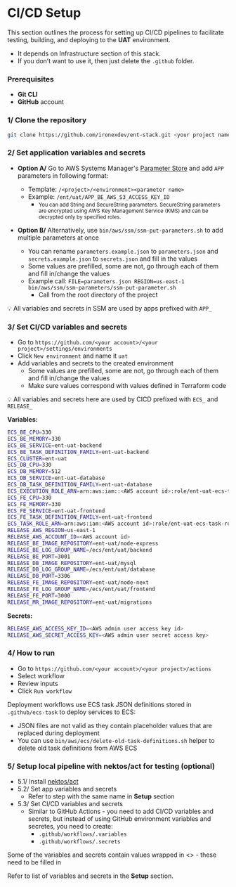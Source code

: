 # CI/CD Setup

This section outlines the process for setting up CI/CD pipelines to facilitate testing, building, and deploying to the **UAT** environment.
- It depends on Infrastructure section of this stack.
- If you don’t want to use it, then just delete the `.github` folder.

### Prerequisites

- **Git CLI**
- **GitHub** account

### 1/ Clone the repository

```bash
git clone https://github.com/ironexdev/ent-stack.git <your project name>
```

### 2/ Set application variables and secrets

- **Option A/** Go to AWS Systems Manager's [Parameter Store](https://console.aws.amazon.com/systems-manager/parameters)  and add `APP` parameters in following format:
    - Template: `/<project>/<environment><parameter name>`
    - Example: `/ent/uat/APP_BE_AWS_S3_ACCESS_KEY_ID`
        - <small>
            You can add String and SecureString parameters.
            SecureString parameters are encrypted using AWS Key Management Service (KMS) and can be decrypted only by specified roles.
          </small>

- **Option B/** Alternatively, use `bin/aws/ssm/ssm-put-parameters.sh` to add multiple parameters at once
    - You can rename `parameters.example.json` to `parameters.json` and `secrets.example.json` to `secrets.json` and fill in the values
    - Some values are prefilled, some are not, go through each of them and fill in/change the values
    - Example call: `FILE=parameters.json REGION=us-east-1 bin/aws/ssm/ssm-parameters/ssm-put-parameter.sh`
        - Call from the root directory of the project

💡 All variables and secrets in SSM are used by apps prefixed with `APP_`

### 3/ Set CI/CD variables and secrets

- Go to `https://github.com/<your account>/<your project>/settings/environments`
- Click `New environment` and name it `uat`
- Add variables and secrets to the created environment
    - Some values are prefilled, some are not, go through each of them and fill in/change the values
    - Make sure values correspond with values defined in Terraform code

💡 All variables and secrets here are used by CICD prefixed with `ECS_` and `RELEASE_`

__Variables:__

```bash
ECS_BE_CPU=330
ECS_BE_MEMORY=330
ECS_BE_SERVICE=ent-uat-backend
ECS_BE_TASK_DEFINITION_FAMILY=ent-uat-backend
ECS_CLUSTER=ent-uat
ECS_DB_CPU=330
ECS_DB_MEMORY=512
ECS_DB_SERVICE=ent-uat-database
ECS_DB_TASK_DEFINITION_FAMILY=ent-uat-database
ECS_EXECUTION_ROLE_ARN=arn:aws:iam::<AWS account id>:role/ent-uat-ecs-task-execution-role
ECS_FE_CPU=330
ECS_FE_MEMORY=330
ECS_FE_SERVICE=ent-uat-frontend
ECS_FE_TASK_DEFINITION_FAMILY=ent-uat-frontend
ECS_TASK_ROLE_ARN=arn:aws:iam:<AWS account id>:role/ent-uat-ecs-task-role
RELEASE_AWS_REGION=us-east-1
RELEASE_AWS_ACCOUNT_ID=<AWS account id>
RELEASE_BE_IMAGE_REPOSITORY=ent-uat/node-express
RELEASE_BE_LOG_GROUP_NAME=/ecs/ent/uat/backend
RELEASE_BE_PORT=3001
RELEASE_DB_IMAGE_REPOSITORY=ent-uat/mysql
RELEASE_DB_LOG_GROUP_NAME=/ecs/ent/uat/database
RELEASE_DB_PORT=3306
RELEASE_FE_IMAGE_REPOSITORY=ent-uat/node-next
RELEASE_FE_LOG_GROUP_NAME=/ecs/ent/uat/frontend
RELEASE_FE_PORT=3000
RELEASE_MR_IMAGE_REPOSITORY=ent-uat/migrations
```

__Secrets:__

```bash
RELEASE_AWS_ACCESS_KEY_ID=<AWS admin user access key id>
RELEASE_AWS_SECRET_ACCESS_KEY=<AWS admin user secret access key>
```

### 4/ How to run
- Go to `https://github.com/<your account>/<your project>/actions`
- Select workflow
- Review inputs
- Click `Run workflow`

Deployment workflows use ECS task JSON definitions stored in `.github/ecs-task` to deploy services to ECS:
- JSON files are not valid as they contain placeholder values that are replaced during deployment
- You can use `bin/aws/ecs/delete-old-task-definitions.sh` helper to delete old task definitions from AWS ECS

### 5/ Setup local pipeline with nektos/act for testing (optional)

- 5.1/ Install [nektos/act](https://github.com/nektos/act)
- 5.2/ Set app variables and secrets
    - Refer to step with the same name in __Setup__ section
- 5.3/ Set CI/CD variables and secrets
    - Similar to GitHub Actions - you need to add CI/CD variables and secrets, but instead of using GitHub environment variables and secretes, you need to create:
        - `.github/workflows/.variables`
        - `.github/workflows/.secrets`

Some of the variables and secrets contain values wrapped in \<\> - these need to be filled in

Refer to list of variables and secrets in the __Setup__ section.